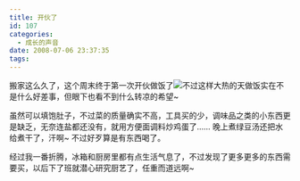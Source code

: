 ```yaml
---
title: 开伙了
id: 107
categories:
  - 成长的声音
date: 2008-07-06 23:37:35
tags:
---
```



搬家这么久了，这个周末终于第一次开伙做饭了![](http://shared.live.com/HjKMzTS-xzcms40!CabizA/emoticons/smile_regular.gif)不过这样大热的天做饭实在不是什么好差事，但眼下也看不到什么转凉的希望~

虽然可以填饱肚子，不过菜的质量确实不高，工具买的少，调味品之类的小东西更是缺乏，无奈连盐都还没有，就用方便面调料炒鸡蛋了…… 晚上煮绿豆汤还把水给煮干了，汗啊~ 不过好歹算是有东西喝了。

经过我一番折腾，冰箱和厨房里都有点生活气息了，不过发现了更多更多的东西需要买，以后下了班就潜心研究厨艺了，任重而道远啊~

